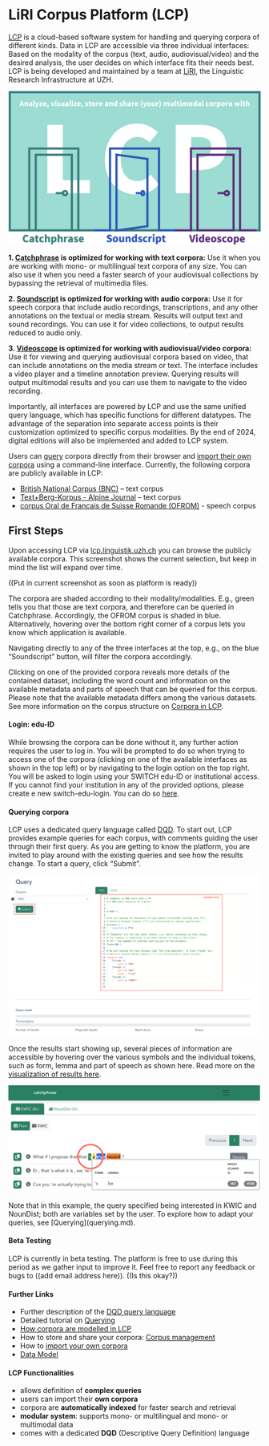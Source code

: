 # LiRI Corpus Platform (LCP)
[LCP](https://www.liri.uzh.ch/en/services/LiRI-Corpus-Platform-LCP.html) is a cloud-based software system for handling and querying corpora of different kinds. Data in LCP are accessible via three individual interfaces: Based on the modality of the corpus (text, audio, audiovisual/video) and the desired analysis, the user decides on which interface fits their needs best. LCP is being developed and maintained by a team at [LiRI](https://www.liri.uzh.ch/en.html), the Linguistic Research Infrastructure at UZH.

<p align="center"> <!-- Doesnt work, I wanted to center it, but it's not that important -->
  <img src="images/Doors_interface_Functionalities.png" alt="alt" width="550"/>
</p>

**1. [Catchphrase](catchphrase.md) is optimized for working with text corpora:** Use it when you are working with mono- or multilingual text corpora of any size. You can also use it when you need a faster search of your audiovisual collections by bypassing the retrieval of multimedia files.

**2. [Soundscript](soundscript.md) is optimized for working with audio corpora:** Use it for speech corpora that include audio recordings, transcriptions, and any other annotations on the textual or media stream. Results will output text and sound recordings. You can use it for video collections, to output results reduced to audio only.

**3. [Videoscope](videoscope.md) is optimized for working with audiovisual/video corpora:** Use it for viewing and querying audiovisual corpora based on video, that can include annotations on the media stream or text. The interface includes a video player and a timeline annotation preview. Querying results will output multimodal results and you can use them to navigate to the video recording.

Importantly, all interfaces are powered by LCP and use the same unified query language, which has specific functions for different datatypes. The advantage of the separation into separate access points is their customization optimized to specific corpus modalities. By the end of 2024, digital editions will also be implemented and added to LCP system. <!--This last sentence was written in the earlier version of README.md-->

Users can [query](querying.md) corpora directly from their browser and [import their own corpora](importing.md) using a command-line interface. Currently, the following corpora are publicly available in LCP:

- [British National Corpus (BNC)](http://www.natcorp.ox.ac.uk/) – text corpus
- [Text+Berg-Korpus - Alpine Journal](http://textberg.ch/site/de/willkommen/) – text corpus
- [corpus Oral de Français de Suisse Romande (OFROM)](https://ofrom.unine.ch/) - speech corpus

## First Steps
Upon accessing LCP via [lcp.linguistik.uzh.ch](https://lcp.linguistik.uzh.ch/)  you can browse the publicly available corpora.  This screenshot shows the current selection, but keep in mind the list will expand over time. 

((Put in current screenshot as soon as platform is ready))

The corpora are shaded according to their modality/modalities. E.g., green tells you that those are text corpora, and therefore can be queried in Catchphrase. Accordingly, the OFROM corpus is shaded in blue. Alternatively, hovering over the bottom right corner of a corpus lets you know which application is available. 

Navigating directly to any of the three interfaces at the top, e.g., on the blue “Soundscript” button, will filter the corpora accordingly. 

Clicking on one of the provided corpora reveals more details of the contained dataset, including the word count and information on the available metadata and parts of speech that can be queried for this corpus. Please note that the available metadata differs among the various datasets. See more information on the corpus structure on [Corpora in LCP](corpora_in_lcp.md). 


#### Login: edu-ID
While browsing the corpora can be done without it, any further action requires the user to log in. You will be prompted to do so when trying to access one of the corpora (clicking on one of the available interfaces as shown in the top left) or by navigating to the login option on the top right. You will be asked to login using your SWITCH edu-ID or institutional access. If you cannot find your institution in any of the provided options, please create e new switch-edu-login. You can do so [here](https://eduid.ch/registration). 

#### Querying corpora
LCP uses a dedicated query language called [DQD](dqd.md). To start out, LCP provides example queries for each corpus, with comments guiding the user through their first query. As you are getting to know the platform, you are invited to play around with the existing queries and see how the results change. To start a query, click “Submit”. 

<p align="center"> <!-- Doesnt work, I wanted to center it, but it's not that important -->
  <img src="images/example_query_in_corpus.png" alt="alt" width="650"/>
</p>

Once the results start showing up, several pieces of information are accessible by hovering over the various symbols and the individual tokens, such as form, lemma and part of speech as shown here. Read more on the [visualization of results here](results.md). 

<p align="center"> <!-- Doesnt work, I wanted to center it, but it's not that important -->
  <img src="images/Hover_over_results.png" alt="alt" width="550"/>
</p>
Note that in this example, the query specified being interested in KWIC and NounDist; both are variables set by the user. To explore how to adapt your queries, see [Querying](querying.md). 

#### Beta Testing 
LCP is currently in beta testing. The platform is free to use during this period as we gather input to improve it.
Feel free to report any feedback or bugs to ((add email address here)).
((Is this okay?))



#### Further Links
  * Further description of the [DQD query language](dqd.md)
  * Detailed tutorial on [Querying](querying.md)
  * [How corpora are modelled in LCP](corpora_in_lcp.md)
  * How to store and share your corpora: [Corpus management](corpus_management.md)
  * How to [import your own corpora](importing.md)
  * [Data Model](model.md)

#### LCP Functionalities <!-- Keep this? -->

  * allows definition of **complex queries**
  * users can import their **own corpora**
  * corpora are **automatically indexed** for faster search and retrieval
  * **modular system**: supports mono- or multilingual and mono- or multimodal data
  * comes with a dedicated **DQD** (Descriptive Query Definition) language

